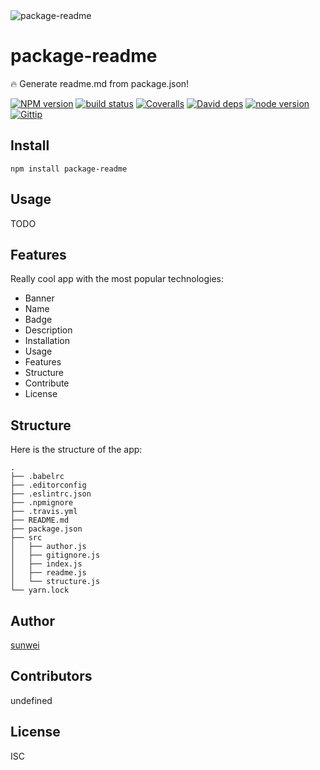 <img src="http://www.eqfox.com/readme/banner/package-readme" alt="package-readme" align="center" />

# package-readme

🔥 Generate readme.md from package.json!

[![NPM version][npm-image]][npm-url]
[![build status][travis-image]][travis-url]
[![Coveralls][coveralls-image]][coveralls-url]
[![David deps][david-image]][david-url]
[![node version][node-image]][node-url]
[![Gittip][gittip-image]][gittip-url]

[npm-image]: https://img.shields.io/npm/v/http-body-parser.svg?style=flat-square
[npm-url]: https://npmjs.org/package/http-body-parser
[travis-image]: https://img.shields.io/travis/eqfox/http-body-parser.svg?style=flat-square
[travis-url]: https://travis-ci.org/eqfox/http-body-parser
[coveralls-image]: https://img.shields.io/coveralls/eqfox/http-body-parser.svg?style=flat-square
[coveralls-url]: https://coveralls.io/r/eqfox/http-body-parser?branch=master
[david-image]: https://img.shields.io/david/eqfox/http-body-parser.svg?style=flat-square
[david-url]: https://david-dm.org/eqfox/http-body-parser
[node-image]: https://img.shields.io/badge/node.js-%3E=_7.6-green.svg?style=flat-square
[node-url]: http://nodejs.org/download/
[gittip-image]: https://img.shields.io/gittip/dead-horse.svg?style=flat-square
[gittip-url]: https://www.gittip.com/dead-horse/

## Install
```
npm install package-readme
```

## Usage
TODO

## Features
Really cool app with the most popular technologies:
* Banner
* Name
* Badge
* Description
* Installation
* Usage
* Features
* Structure
* Contribute
* License

## Structure
Here is the structure of the app:
```
.
├── .babelrc
├── .editorconfig
├── .eslintrc.json
├── .npmignore
├── .travis.yml
├── README.md
├── package.json
├── src
│   ├── author.js
│   ├── gitignore.js
│   ├── index.js
│   ├── readme.js
│   └── structure.js
└── yarn.lock
```

## Author
[sunwei](http://www.eqfox.com)

## Contributors
undefined

## License
ISC
